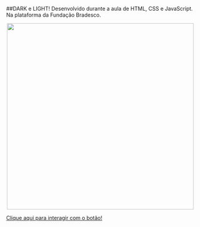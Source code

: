 ##DARK e LIGHT!
Desenvolvido durante a aula de HTML, CSS e JavaScript. Na plataforma da Fundação Bradesco.

<div align="center">
  <img width="500px" src="https://sites.google.com/d/1cH3zyeWqMhiKhIEVv_Mdm1KmuruSF5PT/p/1Sfs6a1c7HMk54TtCNvjq1rFGU5Q3eyIs/edit"/>

<div align="left">

  <a href="file:///C:/Projetos%20de%20Desenvolvimentos%20em%20JAVA/Site-simples/index.html" width="100px" align-items="center">Clique aqui para interagir com o botão!</a>
</div>
